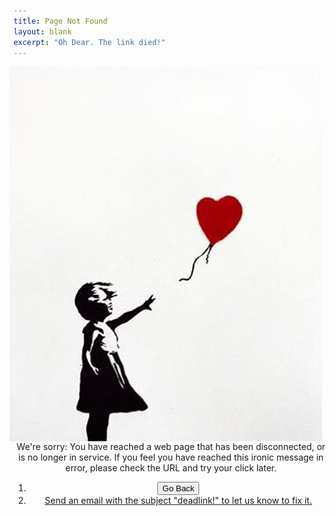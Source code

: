 ```yaml
---
title: Page Not Found
layout: blank
excerpt: "Oh Dear. The link died!"
---
```


<img src="/images/banksyheart.jpg" alt="Banksy heart" align="right" hspace="10">

<br>
<br>
<br>
<br>
<br>

<center data-markdown>

We're sorry: You have reached a web page that has been disconnected, or is no longer in service. If you feel you have reached this ironic message in error, please check the URL and try your click later.

1. <button onclick="goBack()">Go Back</button>
2. <a href="emailto:info@keithbuhler.com"> Send an email with the subject "deadlink!" to let us know to fix it.</a>

</center>

<script>
function goBack() {
    window.history.back();
}
</script>


